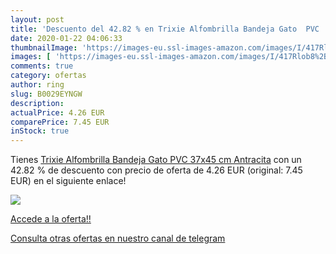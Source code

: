 ```yaml
---
layout: post
title: 'Descuento del 42.82 % en Trixie Alfombrilla Bandeja Gato  PVC  37'
date: 2020-01-22 04:06:33
thumbnailImage: 'https://images-eu.ssl-images-amazon.com/images/I/417Rlob8%2BaL._SL200_.jpg'
images: [ 'https://images-eu.ssl-images-amazon.com/images/I/417Rlob8%2BaL._SL200_.jpg' ]
comments: true
category: ofertas
author: ring
slug: B0029EYNGW
description:
actualPrice: 4.26 EUR
comparePrice: 7.45 EUR
inStock: true
---
```


Tienes [Trixie Alfombrilla Bandeja Gato  PVC  37x45 cm  Antracita](https://www.amazon.com/dp/B0029EYNGW/?tag=redken08-20) con un 42.82 % de descuento con precio de oferta de 4.26 EUR (original: 7.45 EUR) en el siguiente enlace!

[![](https://images-eu.ssl-images-amazon.com/images/I/417Rlob8%2BaL._SL200_.jpg)](https://www.amazon.com/dp/B0029EYNGW/?tag=redken08-20)

[Accede a la oferta!!](https://www.amazon.com/dp/B0029EYNGW/?tag=redken08-20)

[Consulta otras ofertas en nuestro canal de telegram](https://t.me/s/ofertas25)
